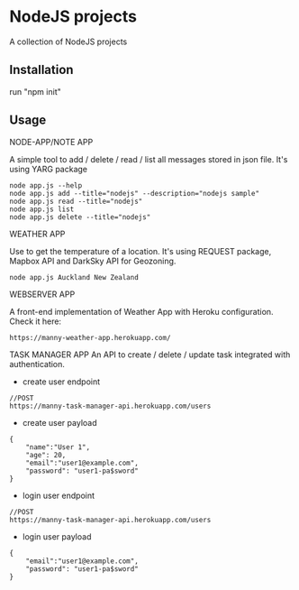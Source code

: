 # NodeJS projects

A collection of NodeJS projects

## Installation

run "npm init"

## Usage
NODE-APP/NOTE APP

A simple tool to add / delete / read / list all messages stored in json file. It's using YARG package
   

```
node app.js --help
node app.js add --title="nodejs" --description="nodejs sample"
node app.js read --title="nodejs" 
node app.js list 
node app.js delete --title="nodejs"
```

WEATHER APP

Use to get the temperature of a location. It's using REQUEST package, Mapbox API and DarkSky API for Geozoning.

```
node app.js Auckland New Zealand
```

WEBSERVER APP

A front-end implementation of Weather App with Heroku configuration.
Check it here: 

```
https://manny-weather-app.herokuapp.com/

```

TASK MANAGER APP
An API to create / delete / update task integrated with authentication. 

- create user endpoint
```
//POST
https://manny-task-manager-api.herokuapp.com/users
```
- create user payload

```
{
	"name":"User 1",
	"age": 20,
	"email":"user1@example.com",
	"password": "user1-pa$sword"
}
```

- login user endpoint
```
//POST
https://manny-task-manager-api.herokuapp.com/users
```
- login user payload

```
{
	"email":"user1@example.com",
	"password": "user1-pa$sword"
}
```
